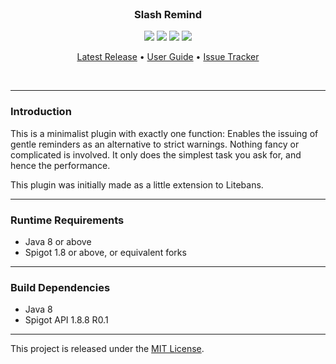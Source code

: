 <br>
<h3 align="center">Slash Remind</h3>
<p align="center">
    <img src="https://img.shields.io/badge/Version-1.0.1-green"> <img src="https://img.shields.io/badge/Spigot-1.8+-lightgrey"> <img src="https://img.shields.io/badge/License-MIT-blue"> <img src="https://img.shields.io/badge/Language-Java-yellow">
</p>

<p align="center">
    <a href="https://github.com/denniemok/slash-remind/releases">Latest Release</a> •
    <a href="https://github.com/denniemok/slash-remind/wiki">User Guide</a> •
    <a href="https://github.com/denniemok/slash-remind/issues">Issue Tracker</a>
</p>
<br>

<hr>

### Introduction
This is a minimalist plugin with exactly one function: Enables the issuing of gentle reminders as an alternative to strict warnings. Nothing fancy or complicated is involved. It only does the simplest task you ask for, and hence the performance. <p>

This plugin was initially made as a little extension to Litebans.

<hr>

### Runtime Requirements
- Java 8 or above
- Spigot 1.8 or above, or equivalent forks <br>

<hr>

### Build Dependencies
- Java 8
- Spigot API 1.8.8 R0.1 <br>

<hr>

This project is released under the [MIT License](https://opensource.org/license/mit/).
